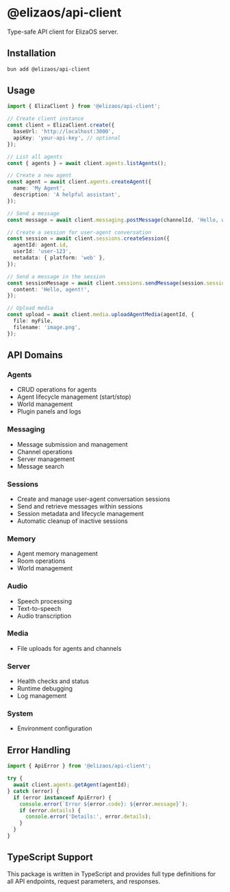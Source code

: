 # @elizaos/api-client

Type-safe API client for ElizaOS server.

## Installation

```bash
bun add @elizaos/api-client
```

## Usage

```typescript
import { ElizaClient } from '@elizaos/api-client';

// Create client instance
const client = ElizaClient.create({
  baseUrl: 'http://localhost:3000',
  apiKey: 'your-api-key', // optional
});

// List all agents
const { agents } = await client.agents.listAgents();

// Create a new agent
const agent = await client.agents.createAgent({
  name: 'My Agent',
  description: 'A helpful assistant',
});

// Send a message
const message = await client.messaging.postMessage(channelId, 'Hello, world!');

// Create a session for user-agent conversation
const session = await client.sessions.createSession({
  agentId: agent.id,
  userId: 'user-123',
  metadata: { platform: 'web' },
});

// Send a message in the session
const sessionMessage = await client.sessions.sendMessage(session.sessionId, {
  content: 'Hello, agent!',
});

// Upload media
const upload = await client.media.uploadAgentMedia(agentId, {
  file: myFile,
  filename: 'image.png',
});
```

## API Domains

### Agents

- CRUD operations for agents
- Agent lifecycle management (start/stop)
- World management
- Plugin panels and logs

### Messaging

- Message submission and management
- Channel operations
- Server management
- Message search

### Sessions

- Create and manage user-agent conversation sessions
- Send and retrieve messages within sessions
- Session metadata and lifecycle management
- Automatic cleanup of inactive sessions

### Memory

- Agent memory management
- Room operations
- World management

### Audio

- Speech processing
- Text-to-speech
- Audio transcription

### Media

- File uploads for agents and channels

### Server

- Health checks and status
- Runtime debugging
- Log management

### System

- Environment configuration

## Error Handling

```typescript
import { ApiError } from '@elizaos/api-client';

try {
  await client.agents.getAgent(agentId);
} catch (error) {
  if (error instanceof ApiError) {
    console.error(`Error ${error.code}: ${error.message}`);
    if (error.details) {
      console.error('Details:', error.details);
    }
  }
}
```

## TypeScript Support

This package is written in TypeScript and provides full type definitions for all API endpoints, request parameters, and responses.
